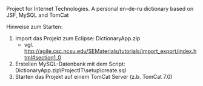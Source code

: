 Project for Internet Technologies. A personal en-de-ru dictionary based on JSF, MySQL and TomCat

Hinweise zum Starten:
1. Import das Projekt zum Eclipse: DictionaryApp.zip
	-	vgl. http://agile.csc.ncsu.edu/SEMaterials/tutorials/import_export/index.html#section1_0
2. Erstellen MySQL-Datenbank mit dem Script: DictionaryApp.zip\ProjectIT\setup\create.sql
3. Starten das Projekt auf einem TomCat Server (z.b. TomCat 7.0)
